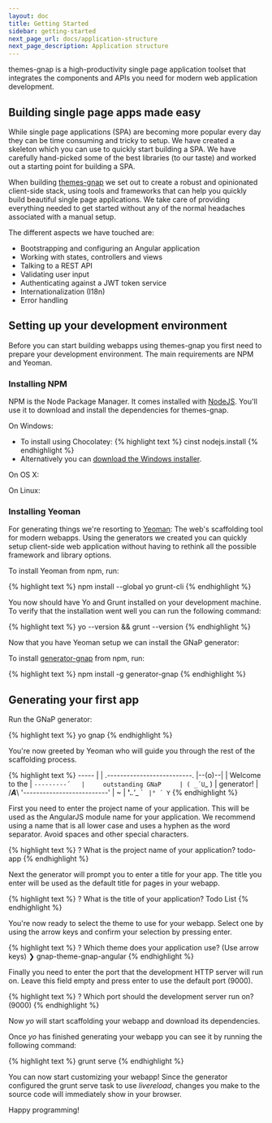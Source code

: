 ```yaml
---
layout: doc
title: Getting Started
sidebar: getting-started
next_page_url: docs/application-structure
next_page_description: Application structure
---
```


<div class="alert alert-success" role="alert">
    themes-gnap is a high-productivity single page application toolset that integrates the components and APIs you need for modern web application development.
</div>

## Building single page apps made easy

While single page applications (SPA) are becoming more popular every day they can be time consuming and tricky to setup. We have created a skeleton which you can use to quickly start building a SPA. We have carefully hand-picked some of the best libraries (to our taste) and worked out a starting point for building a SPA.

When building [themes-gnap](https://github.com/infrabel/themes-gnap) we set out to create a robust and opinionated client-side stack, using tools and frameworks that can help you quickly build beautiful single page applications. We take care of providing everything needed to get started without any of the normal headaches associated with a manual setup.

The different aspects we have touched are:

* Bootstrapping and configuring an Angular application
* Working with states, controllers and views
* Talking to a REST API
* Validating user input
* Authenticating against a JWT token service
* Internationalization (I18n)
* Error handling

## Setting up your development environment

Before you can start building webapps using themes-gnap you first need to prepare your development environment. The main requirements are NPM and Yeoman.

### Installing NPM

NPM is the Node Package Manager. It comes installed with [NodeJS](http://nodejs.org). You'll use it to download and install the dependencies for themes-gnap.

On Windows:

* To install using Chocolatey:
{% highlight text %}
cinst nodejs.install
{% endhighlight %}
* Alternatively you can [download the Windows installer](http://nodejs.org/download/).

On OS X:

On Linux:

### Installing Yeoman

For generating things we're resorting to [Yeoman](http://yeoman.io/): The web's scaffolding tool for modern webapps. Using the generators we created you can quickly setup client-side web application without having to rethink all the possible framework and library options.

To install Yeoman from npm, run:

{% highlight text %}
npm install --global yo grunt-cli
{% endhighlight %}

You now should have Yo and Grunt installed on your development machine. To verify that the installation went well you can run the following command:

{% highlight text %}
yo --version && grunt --version
{% endhighlight %}

Now that you have Yeoman setup we can install the GNaP generator:

To install [generator-gnap]((https://www.npmjs.org/package/generator-gnap)) from npm, run:

{% highlight text %}
npm install -g generator-gnap
{% endhighlight %}

## Generating your first app

Run the GNaP generator:

{% highlight text %}
yo gnap
{% endhighlight %}

You're now greeted by Yeoman who will guide you through the rest of the scaffolding process.

{% highlight text %}
     _-----_
    |       |    .--------------------------.
    |--(o)--|    |      Welcome to the      |
   `---------´   |     outstanding GNaP     |
    ( _´U`_ )    |        generator!        |
    /___A___\    '--------------------------'
     |  ~  |
   __'.___.'__
 ´   `  |° ´ Y `
{% endhighlight %}

First you need to enter the project name of your application. This will be used as the AngularJS module name for your application. We recommend using a name that is all lower case and uses a hyphen as the word separator. Avoid spaces and other special characters.

{% highlight text %}
? What is the project name of your application? todo-app
{% endhighlight %}

Next the generator will prompt you to enter a title for your app. The title you enter will be used as the default title for pages in your webapp.

{% highlight text %}
? What is the title of your application? Todo List
{% endhighlight %}

You're now ready to select the theme to use for your webapp. Select one by using the arrow keys and confirm your selection by pressing enter.

{% highlight text %}
? Which theme does your application use? (Use arrow keys)
❯ gnap-theme-gnap-angular
{% endhighlight %}

Finally you need to enter the port that the development HTTP server will run on. Leave this field empty and press enter to use the default port (9000).

{% highlight text %}
? Which port should the development server run on? (9000)
{% endhighlight %}

Now *yo* will start scaffolding your webapp and download its dependencies.

Once *yo* has finished generating your webapp you can see it by running the following command:

{% highlight text %}
grunt serve
{% endhighlight %}

You can now start customizing your webapp! Since the generator configured the grunt serve task to use *livereload*, changes you make to the source code will immediately show in your browser.

Happy programming!
